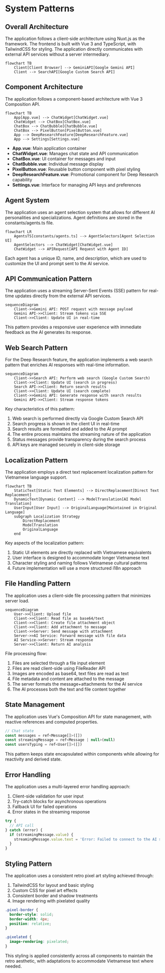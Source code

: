 # System Patterns

## Overall Architecture

The application follows a client-side architecture using Nuxt.js as the framework. The frontend is built with Vue 3 and TypeScript, with TailwindCSS for styling. The application directly communicates with external API services without a server intermediary.

```mermaid
flowchart TB
    Client[Client Browser] --> GeminiAPI[Google Gemini API]
    Client --> SearchAPI[Google Custom Search API]
```

## Component Architecture

The application follows a component-based architecture with Vue 3 Composition API.

```mermaid
flowchart TB
    App[App.vue] --> ChatWidget[ChatWidget.vue]
    ChatWidget --> ChatBox[ChatBox.vue]
    ChatBox --> ChatBubble[ChatBubble.vue]
    ChatBox --> PixelButton[PixelButton.vue]
    App --> DeepResearchFeature[DeepResearchFeature.vue]
    App --> Settings[Settings.vue]
```

- **App.vue**: Main application container
- **ChatWidget.vue**: Manages chat state and API communication
- **ChatBox.vue**: UI container for messages and input
- **ChatBubble.vue**: Individual message display
- **PixelButton.vue**: Reusable button component with pixel styling
- **DeepResearchFeature.vue**: Promotional component for Deep Research capability
- **Settings.vue**: Interface for managing API keys and preferences

## Agent System

The application uses an agent selection system that allows for different AI personalities and specializations. Agent definitions are stored in the constants/agents.ts file.

```mermaid
flowchart LR
    AgentsTS[constants/agents.ts] --> AgentSelectors[Agent Selection UI]
    AgentSelectors --> ChatWidget[ChatWidget.vue]
    ChatWidget --> APIRequest[API Request with Agent ID]
```

Each agent has a unique ID, name, and description, which are used to customize the UI and prompt sent to the AI service.

## API Communication Pattern

The application uses a streaming Server-Sent Events (SSE) pattern for real-time updates directly from the external API services.

```mermaid
sequenceDiagram
    Client->>Gemini API: POST request with message payload
    Gemini API->>Client: Stream tokens via SSE
    Client->>Client: Update UI in real-time
```

This pattern provides a responsive user experience with immediate feedback as the AI generates its response.

## Web Search Pattern

For the Deep Research feature, the application implements a web search pattern that enriches AI responses with real-time information.

```mermaid
sequenceDiagram
    Client->>Search API: Perform web search (Google Custom Search)
    Client->>Client: Update UI (search in progress)
    Search API->>Client: Return search results
    Client->>Client: Update UI (search complete)
    Client->>Gemini API: Generate response with search results
    Gemini API->>Client: Stream response tokens
```

Key characteristics of this pattern:

1. Web search is performed directly via Google Custom Search API
2. Search progress is shown in the client UI in real-time
3. Search results are formatted and added to the AI prompt
4. The entire process maintains the streaming nature of the application
5. Status messages provide transparency during the search process
6. API keys are managed securely in client-side storage

## Localization Pattern

The application employs a direct text replacement localization pattern for Vietnamese language support.

```mermaid
flowchart TB
    StaticText[Static Text Elements] --> DirectReplacement[Direct Text Replacement]
    DynamicText[Dynamic Content] --> ModelTranslation[AI Model Translation]
    UserInput[User Input] --> OriginalLanguage[Maintained in Original Language]
    subgraph Localization Strategy
        DirectReplacement
        ModelTranslation
        OriginalLanguage
    end
```

Key aspects of the localization pattern:

1. Static UI elements are directly replaced with Vietnamese equivalents
2. User interface is designed to accommodate longer Vietnamese text
3. Character styling and naming follows Vietnamese cultural patterns
4. Future implementation will use a more structured i18n approach

## File Handling Pattern

The application uses a client-side file processing pattern that minimizes server load.

```mermaid
sequenceDiagram
    User->>Client: Upload file
    Client->>Client: Read file as base64/text
    Client->>Client: Create file attachment object
    Client->>Client: Add attachment to message
    Client->>Server: Send message with attachment
    Server->>AI Service: Forward message with file data
    AI Service->>Server: Stream response
    Server->>Client: Return AI analysis
```

File processing flow:

1. Files are selected through a file input element
2. Files are read client-side using FileReader API
3. Images are encoded as base64, text files are read as text
4. File metadata and content are attached to the message
5. The server formats the message+attachments for the AI service
6. The AI processes both the text and file content together

## State Management

The application uses Vue's Composition API for state management, with reactive references and computed properties.

```javascript
// Chat state
const messages = ref<Message[]>([])
const streamingMessage = ref<Message | null>(null)
const usersTyping = ref<User[]>([])
```

This pattern keeps state encapsulated within components while allowing for reactivity and derived state.

## Error Handling

The application uses a multi-layered error handling approach:

1. Client-side validation for user input
2. Try-catch blocks for asynchronous operations
3. Fallback UI for failed operations
4. Error states in the streaming response

```typescript
try {
  // API call
} catch (error) {
  if (streamingMessage.value) {
    streamingMessage.value.text = 'Error: Failed to connect to the AI service.'
  }
}
```

## Styling Pattern

The application uses a consistent retro pixel art styling achieved through:

1. TailwindCSS for layout and basic styling
2. Custom CSS for pixel art effects
3. Consistent border and shadow treatments
4. Image rendering with pixelated quality

```css
.pixel-border {
  border-style: solid;
  border-width: 4px;
  position: relative;
}

.pixelated {
  image-rendering: pixelated;
}
```

This styling is applied consistently across all components to maintain the retro aesthetic, with adaptations to accommodate Vietnamese text where needed.
